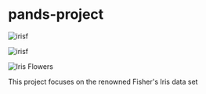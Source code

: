 # pands-project


![irisf](https://encrypted-tbn0.gstatic.com/images?q=tbn:ANd9GcQ_bmOMRO1nWWDT6HrPMsu8OZW1WD8R2jusCw&s)

![irisf](https://encrypted-tbn0.gstatic.com/images?q=tbn:ANd9GcSOUwxTPU5m3hLJL8C672tVMDLd1lr-B2WodQ&s)





![Iris Flowers](https://live.staticflickr.com/387/18749262238_59870d95bd_n.jpg)

This project focuses on the renowned Fisher's Iris data set 
